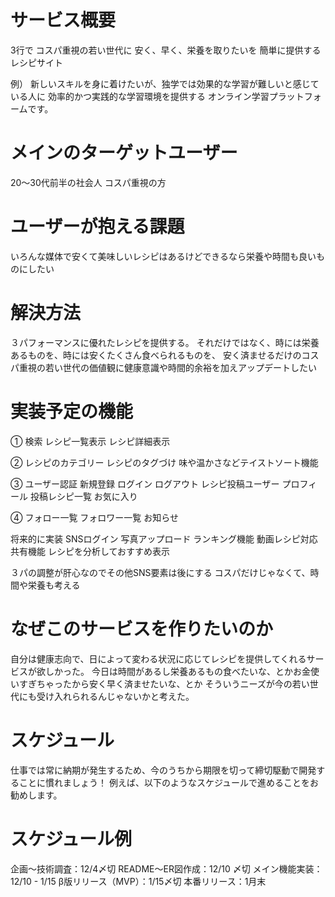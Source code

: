 # サービス概要
3行で
コスパ重視の若い世代に
安く、早く、栄養を取りたいを
簡単に提供するレシピサイト

例）
新しいスキルを身に着けたいが、独学では効果的な学習が難しいと感じている人に
効率的かつ実践的な学習環境を提供する
オンライン学習プラットフォームです。

# メインのターゲットユーザー
20〜30代前半の社会人
コスパ重視の方


# ユーザーが抱える課題
いろんな媒体で安くて美味しいレシピはあるけどできるなら栄養や時間も良いものにしたい


# 解決方法
３パフォーマンスに優れたレシピを提供する。
それだけではなく、時には栄養あるものを、時には安くたくさん食べられるものを、
安く済ませるだけのコスパ重視の若い世代の価値観に健康意識や時間的余裕を加えアップデートしたい

# 実装予定の機能

①
検索
レシピ一覧表示
レシピ詳細表示

②
レシピのカテゴリー
レシピのタグづけ
味や温かさなどテイストソート機能

③
ユーザー認証
新規登録
ログイン
ログアウト
レシピ投稿ユーザー
プロフィール 
投稿レシピ一覧
お気に入り

④
フォロー一覧
フォロワー一覧
お知らせ

将来的に実装
SNSログイン
写真アップロード
ランキング機能
動画レシピ対応
共有機能
レシピを分析しておすすめ表示

３パの調整が肝心なのでその他SNS要素は後にする
コスパだけじゃなくて、時間や栄養も考える

# なぜこのサービスを作りたいのか
自分は健康志向で、日によって変わる状況に応じてレシピを提供してくれるサービスが欲しかった。
今日は時間があるし栄養あるもの食べたいな、とかお金使いすぎちゃったから安く早く済ませたいな、とか
そういうニーズが今の若い世代にも受け入れられるんじゃないかと考えた。


# スケジュール
仕事では常に納期が発生するため、今のうちから期限を切って締切駆動で開発することに慣れましょう！
例えば、以下のようなスケジュールで進めることをお勧めします。

# スケジュール例
企画〜技術調査：12/4〆切
README〜ER図作成：12/10 〆切
メイン機能実装：12/10 - 1/15
β版リリース（MVP）：1/15〆切
本番リリース：1月末

